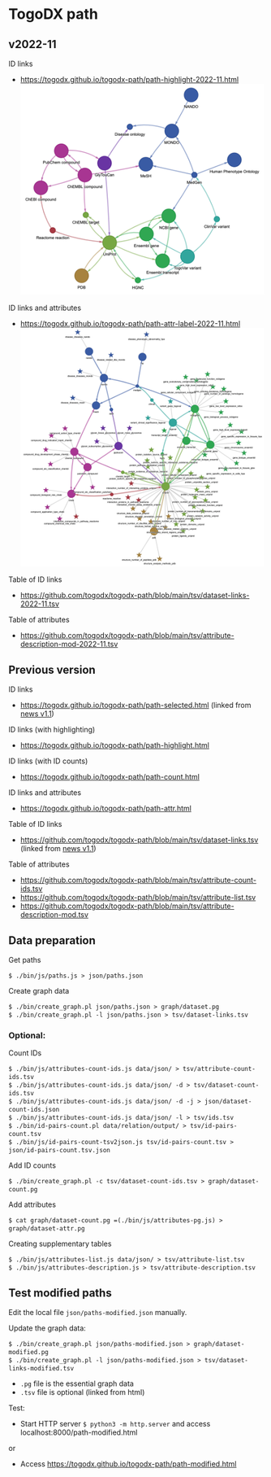 # TogoDX path

## v2022-11

ID links
* https://togodx.github.io/togodx-path/path-highlight-2022-11.html
![images/path-highlight-2022-11.png](https://raw.githubusercontent.com/togodx/togodx-path/main/images/path-highlight-2022-11.png)

ID links and  attributes
* https://togodx.github.io/togodx-path/path-attr-label-2022-11.html
![images/path-attr-label-2022-11.png](https://raw.githubusercontent.com/togodx/togodx-path/main/images/path-attr-label-2022-11.png)

Table of ID links
* https://github.com/togodx/togodx-path/blob/main/tsv/dataset-links-2022-11.tsv

Table of attributes
* https://github.com/togodx/togodx-path/blob/main/tsv/attribute-description-mod-2022-11.tsv

## Previous version

ID links
* https://togodx.github.io/togodx-path/path-selected.html (linked from [news v1.1](https://dbcls.rois.ac.jp/ja/2022/06/20/post1.html))

ID links (with highlighting)
* https://togodx.github.io/togodx-path/path-highlight.html

ID links (with ID counts)
* https://togodx.github.io/togodx-path/path-count.html

ID links and  attributes
* https://togodx.github.io/togodx-path/path-attr.html

Table of ID links
* https://github.com/togodx/togodx-path/blob/main/tsv/dataset-links.tsv (linked from [news v1.1](https://dbcls.rois.ac.jp/ja/2022/06/20/post1.html))

Table of attributes
* https://github.com/togodx/togodx-path/blob/main/tsv/attribute-count-ids.tsv
* https://github.com/togodx/togodx-path/blob/main/tsv/attribute-list.tsv
* https://github.com/togodx/togodx-path/blob/main/tsv/attribute-description-mod.tsv

## Data preparation

Get paths
```
$ ./bin/js/paths.js > json/paths.json
```

Create graph data
```
$ ./bin/create_graph.pl json/paths.json > graph/dataset.pg
$ ./bin/create_graph.pl -l json/paths.json > tsv/dataset-links.tsv
```

### Optional:

Count IDs
```
$ ./bin/js/attributes-count-ids.js data/json/ > tsv/attribute-count-ids.tsv
$ ./bin/js/attributes-count-ids.js data/json/ -d > tsv/dataset-count-ids.tsv
$ ./bin/js/attributes-count-ids.js data/json/ -d -j > json/dataset-count-ids.json
$ ./bin/js/attributes-count-ids.js data/json/ -l > tsv/ids.tsv
$ ./bin/id-pairs-count.pl data/relation/output/ > tsv/id-pairs-count.tsv
$ ./bin/js/id-pairs-count-tsv2json.js tsv/id-pairs-count.tsv > json/id-pairs-count.tsv.json
```

Add ID counts
```
$ ./bin/create_graph.pl -c tsv/dataset-count-ids.tsv > graph/dataset-count.pg
```

Add attributes
```
$ cat graph/dataset-count.pg =(./bin/js/attributes-pg.js) > graph/dataset-attr.pg
```

Creating supplementary tables
```
$ ./bin/js/attributes-list.js data/json/ > tsv/attribute-list.tsv
$ ./bin/js/attributes-description.js > tsv/attribute-description.tsv
```

## Test modified paths

Edit the local file `json/paths-modified.json` manually.

Update the graph data:
```
$ ./bin/create_graph.pl json/paths-modified.json > graph/dataset-modified.pg
$ ./bin/create_graph.pl -l json/paths-modified.json > tsv/dataset-links-modified.tsv
```
* `.pg` file is the essential graph data
* `.tsv` file is optional (linked from html)

Test:
* Start HTTP server `$ python3 -m http.server` and access localhost:8000/path-modified.html

or
* Access https://togodx.github.io/togodx-path/path-modified.html

